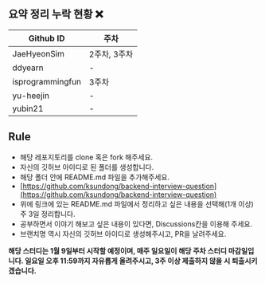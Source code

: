 ## 요약 정리 누락 현황 ❌

| Github ID | 주차 |
| --- | --- |
| JaeHyeonSim | 2주차, 3주차 |
| ddyearn | - |
| isprogrammingfun | 3주차 |
| yu-heejin | - |
| yubin21 | - |

## **Rule**
- 해당 레포지토리를 clone 혹은 fork 해주세요.
- 자신의 깃허브 아이디로 된 폴더를 생성합니다.
- 해당 폴더 안에 README.md 파일을 추가해주세요.
- [https://github.com/ksundong/backend-interview-question](https://github.com/ksundong/backend-interview-question)
- 위에 링크에 있는 README.md 파일에서 정리하고 싶은 내용을 선택해(1개 이상) 주 3일 정리합니다.
- 공부하면서 이야기 해보고 싶은 내용이 있다면, Discussions칸을 이용해 주세요.
- 브랜치명 역시 자신의 깃허브 아이디로 생성해주시고, PR을 날려주세요.

**해당 스터디는 1월 9일부터 시작할 예정이며, 매주 일요일이 해당 주차 스터디 마감일입니다. 일요일 오후 11:59까지 자유롭게 올려주시고, 3주 이상 제출하지 않을 시 퇴출시키겠습니다.**
